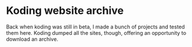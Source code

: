 # Koding website archive

Back when koding was still in beta, I made a bunch of projects and tested them here. Koding dumped all the sites, though, offering an opportunity to download an archive.
